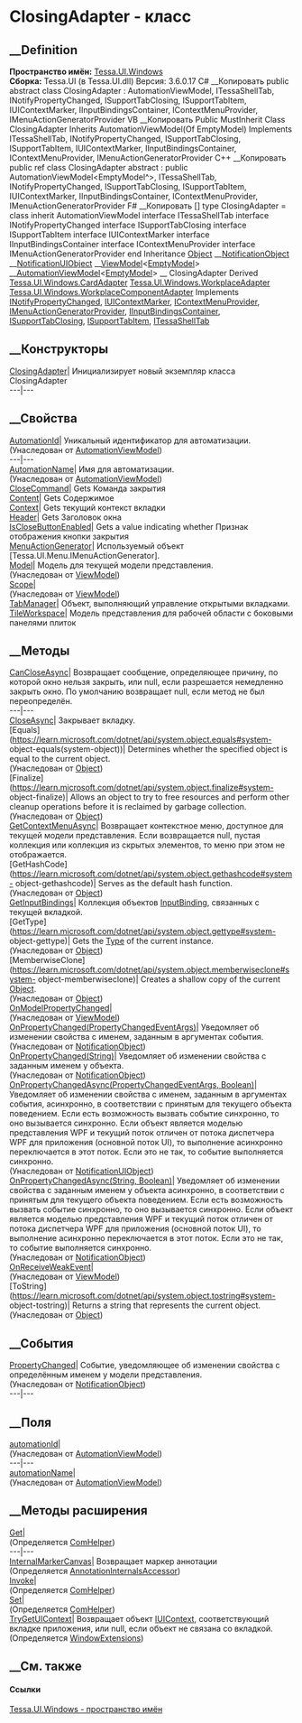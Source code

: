# ClosingAdapter - класс
##  __Definition
 **Пространство имён:** [Tessa.UI.Windows](N_Tessa_UI_Windows.htm)  
 **Сборка:** Tessa.UI (в Tessa.UI.dll) Версия: 3.6.0.17
C# __Копировать
     public abstract class ClosingAdapter : AutomationViewModel<EmptyModel>, 
    	ITessaShellTab, INotifyPropertyChanged, ISupportTabClosing, ISupportTabItem, IUIContextMarker, 
    	IInputBindingsContainer, IContextMenuProvider, IMenuActionGeneratorProvider
VB __Копировать
     Public MustInherit Class ClosingAdapter
    	Inherits AutomationViewModel(Of EmptyModel)
    	Implements ITessaShellTab, INotifyPropertyChanged, ISupportTabClosing, ISupportTabItem, 
    	IUIContextMarker, IInputBindingsContainer, IContextMenuProvider, IMenuActionGeneratorProvider
C++ __Копировать
     public ref class ClosingAdapter abstract : public AutomationViewModel<EmptyModel^>, 
    	ITessaShellTab, INotifyPropertyChanged, ISupportTabClosing, ISupportTabItem, IUIContextMarker, 
    	IInputBindingsContainer, IContextMenuProvider, IMenuActionGeneratorProvider
F# __Копировать
     [<AbstractClassAttribute>]
    type ClosingAdapter = 
        class
            inherit AutomationViewModel<EmptyModel>
            interface ITessaShellTab
            interface INotifyPropertyChanged
            interface ISupportTabClosing
            interface ISupportTabItem
            interface IUIContextMarker
            interface IInputBindingsContainer
            interface IContextMenuProvider
            interface IMenuActionGeneratorProvider
        end
Inheritance
    [Object](https://learn.microsoft.com/dotnet/api/system.object) __[NotificationObject](T_Tessa_Platform_NotificationObject.htm) __[NotificationUIObject](T_Tessa_UI_NotificationUIObject.htm) __[ViewModel](T_Tessa_UI_ViewModel_1.htm)<[EmptyModel](T_Tessa_UI_EmptyModel.htm)> __[AutomationViewModel](T_Tessa_UI_Automation_AutomationViewModel_1.htm)<[EmptyModel](T_Tessa_UI_EmptyModel.htm)> __ ClosingAdapter
Derived
[Tessa.UI.Windows.CardAdapter](T_Tessa_UI_Windows_CardAdapter.htm)
[Tessa.UI.Windows.WorkplaceAdapter](T_Tessa_UI_Windows_WorkplaceAdapter.htm)
[Tessa.UI.Windows.WorkplaceComponentAdapter](T_Tessa_UI_Windows_WorkplaceComponentAdapter.htm)
Implements
    [INotifyPropertyChanged](https://learn.microsoft.com/dotnet/api/system.componentmodel.inotifypropertychanged), [IUIContextMarker](T_Tessa_UI_IUIContextMarker.htm), [IContextMenuProvider](T_Tessa_UI_Menu_IContextMenuProvider.htm), [IMenuActionGeneratorProvider](T_Tessa_UI_Menu_IMenuActionGeneratorProvider.htm), [IInputBindingsContainer](T_Tessa_UI_Windows_IInputBindingsContainer.htm), [ISupportTabClosing](T_Tessa_UI_Windows_ISupportTabClosing.htm), [ISupportTabItem](T_Tessa_UI_Windows_ISupportTabItem.htm), [ITessaShellTab](T_Tessa_UI_Windows_ITessaShellTab.htm)
##  __Конструкторы
[ClosingAdapter](M_Tessa_UI_Windows_ClosingAdapter__ctor.htm)| Инициализирует
новый экземпляр класса ClosingAdapter  
---|---  
##  __Свойства
[AutomationId](P_Tessa_UI_Automation_AutomationViewModel_1_AutomationId.htm)|
Уникальный идентификатор для автоматизации.  
(Унаследован от
[AutomationViewModel<TModel>](T_Tessa_UI_Automation_AutomationViewModel_1.htm))  
---|---  
[AutomationName](P_Tessa_UI_Automation_AutomationViewModel_1_AutomationName.htm)|
Имя для автоматизации.  
(Унаследован от
[AutomationViewModel<TModel>](T_Tessa_UI_Automation_AutomationViewModel_1.htm))  
[CloseCommand](P_Tessa_UI_Windows_ClosingAdapter_CloseCommand.htm)|  Gets
Команда закрытия  
[Content](P_Tessa_UI_Windows_ClosingAdapter_Content.htm)|  Gets Содержимое  
[Context](P_Tessa_UI_Windows_ClosingAdapter_Context.htm)|  Gets текущий
контекст вкладки  
[Header](P_Tessa_UI_Windows_ClosingAdapter_Header.htm)|  Gets Заголовок окна  
[IsCloseButtonEnabled](P_Tessa_UI_Windows_ClosingAdapter_IsCloseButtonEnabled.htm)|
Gets a value indicating whether Признак отображения кнопки закрытия  
[MenuActionGenerator](P_Tessa_UI_Windows_ClosingAdapter_MenuActionGenerator.htm)|
Используемый объект [Tessa.UI.Menu.IMenuActionGenerator].  
[Model](P_Tessa_UI_ViewModel_1_Model.htm)|  Модель для текущей модели
представления.  
(Унаследован от [ViewModel<TModel>](T_Tessa_UI_ViewModel_1.htm))  
[Scope](P_Tessa_UI_ViewModel_1_Scope.htm)|  
(Унаследован от [ViewModel<TModel>](T_Tessa_UI_ViewModel_1.htm))  
[TabManager](P_Tessa_UI_Windows_ClosingAdapter_TabManager.htm)|  Объект,
выполняющий управление открытыми вкладками.  
[TileWorkspace](P_Tessa_UI_Windows_ClosingAdapter_TileWorkspace.htm)|  Модель
представления для рабочей области с боковыми панелями плиток  
## __Методы
[CanCloseAsync](M_Tessa_UI_Windows_ClosingAdapter_CanCloseAsync.htm)|
Возвращает сообщение, определяющее причину, по которой окно нельзя закрыть,
или null, если разрешается немедленно закрыть окно. По умолчанию возвращает
null, если метод не был переопределён.  
---|---  
[CloseAsync](M_Tessa_UI_Windows_ClosingAdapter_CloseAsync.htm)|  Закрывает
вкладку.  
[Equals](https://learn.microsoft.com/dotnet/api/system.object.equals#system-
object-equals\(system-object\))| Determines whether the specified object is
equal to the current object.  
(Унаследован от
[Object](https://learn.microsoft.com/dotnet/api/system.object))  
[Finalize](https://learn.microsoft.com/dotnet/api/system.object.finalize#system-
object-finalize)| Allows an object to try to free resources and perform other
cleanup operations before it is reclaimed by garbage collection.  
(Унаследован от
[Object](https://learn.microsoft.com/dotnet/api/system.object))  
[GetContextMenuAsync](M_Tessa_UI_Windows_ClosingAdapter_GetContextMenuAsync.htm)|
Возвращает контекстное меню, доступное для текущей модели представления. Если
возвращается null, пустая коллекция или коллекция из скрытых элементов, то
меню при этом не отображается.  
[GetHashCode](https://learn.microsoft.com/dotnet/api/system.object.gethashcode#system-
object-gethashcode)| Serves as the default hash function.  
(Унаследован от
[Object](https://learn.microsoft.com/dotnet/api/system.object))  
[GetInputBindings](M_Tessa_UI_Windows_ClosingAdapter_GetInputBindings.htm)|
Коллекция объектов
[InputBinding](https://learn.microsoft.com/dotnet/api/system.windows.input.inputbinding),
связанных с текущей вкладкой.  
[GetType](https://learn.microsoft.com/dotnet/api/system.object.gettype#system-
object-gettype)| Gets the
[Type](https://learn.microsoft.com/dotnet/api/system.type) of the current
instance.  
(Унаследован от
[Object](https://learn.microsoft.com/dotnet/api/system.object))  
[MemberwiseClone](https://learn.microsoft.com/dotnet/api/system.object.memberwiseclone#system-
object-memberwiseclone)| Creates a shallow copy of the current
[Object](https://learn.microsoft.com/dotnet/api/system.object).  
(Унаследован от
[Object](https://learn.microsoft.com/dotnet/api/system.object))  
[OnModelPropertyChanged](M_Tessa_UI_ViewModel_1_OnModelPropertyChanged.htm)|  
(Унаследован от [ViewModel<TModel>](T_Tessa_UI_ViewModel_1.htm))  
[OnPropertyChanged(PropertyChangedEventArgs)](M_Tessa_Platform_NotificationObject_OnPropertyChanged.htm)|
Уведомляет об изменении свойства с именем, заданным в аргументах события.  
(Унаследован от [NotificationObject](T_Tessa_Platform_NotificationObject.htm))  
[OnPropertyChanged(String)](M_Tessa_Platform_NotificationObject_OnPropertyChanged_1.htm)|
Уведомляет об изменении свойства с заданным именем у объекта.  
(Унаследован от [NotificationObject](T_Tessa_Platform_NotificationObject.htm))  
[OnPropertyChangedAsync(PropertyChangedEventArgs,
Boolean)](M_Tessa_UI_NotificationUIObject_OnPropertyChangedAsync.htm)|
Уведомляет об изменении свойства с именем, заданным в аргументах события,
асинхронно, в соответствии с принятым для текущего объекта поведением. Если
есть возможность вызвать событие синхронно, то оно вызывается синхронно. Если
объект является моделью представления WPF и текущий поток отличен от потока
диспетчера WPF для приложения (основной поток UI), то выполнение асинхронно
переключается в этот поток. Если это не так, то событие выполняется синхронно.  
(Унаследован от [NotificationUIObject](T_Tessa_UI_NotificationUIObject.htm))  
[OnPropertyChangedAsync(String,
Boolean)](M_Tessa_Platform_NotificationObject_OnPropertyChangedAsync_1.htm)|
Уведомляет об изменении свойства с заданным именем у объекта асинхронно, в
соответствии с принятым для текущего объекта поведением. Если есть возможность
вызвать событие синхронно, то оно вызывается синхронно. Если объект является
моделью представления WPF и текущий поток отличен от потока диспетчера WPF для
приложения (основной поток UI), то выполнение асинхронно переключается в этот
поток. Если это не так, то событие выполняется синхронно.  
(Унаследован от [NotificationObject](T_Tessa_Platform_NotificationObject.htm))  
[OnReceiveWeakEvent](M_Tessa_UI_ViewModel_1_OnReceiveWeakEvent.htm)|  
(Унаследован от [ViewModel<TModel>](T_Tessa_UI_ViewModel_1.htm))  
[ToString](https://learn.microsoft.com/dotnet/api/system.object.tostring#system-
object-tostring)| Returns a string that represents the current object.  
(Унаследован от
[Object](https://learn.microsoft.com/dotnet/api/system.object))  
##  __События
[PropertyChanged](E_Tessa_Platform_NotificationObject_PropertyChanged.htm)|
Событие, уведомляющее об изменении свойства с определённым именем у модели
представления.  
(Унаследован от [NotificationObject](T_Tessa_Platform_NotificationObject.htm))  
---|---  
##  __Поля
[automationId](F_Tessa_UI_Automation_AutomationViewModel_1_automationId.htm)|  
(Унаследован от
[AutomationViewModel<TModel>](T_Tessa_UI_Automation_AutomationViewModel_1.htm))  
---|---  
[automationName](F_Tessa_UI_Automation_AutomationViewModel_1_automationName.htm)|  
(Унаследован от
[AutomationViewModel<TModel>](T_Tessa_UI_Automation_AutomationViewModel_1.htm))  
##  __Методы расширения
[Get](M_Tessa_Extensions_Default_Client_EDS_ComHelper_Get.htm)|  
(Определяется
[ComHelper](T_Tessa_Extensions_Default_Client_EDS_ComHelper.htm))  
---|---  
[InternalMarkerCanvas](M_Tessa_UI_Views_Charting_Annotations_AnnotationInternalsAccessor_InternalMarkerCanvas.htm)|
Возвращает маркер аннотации  
(Определяется
[AnnotationInternalsAccessor](T_Tessa_UI_Views_Charting_Annotations_AnnotationInternalsAccessor.htm))  
[Invoke](M_Tessa_Extensions_Default_Client_EDS_ComHelper_Invoke.htm)|  
(Определяется
[ComHelper](T_Tessa_Extensions_Default_Client_EDS_ComHelper.htm))  
[Set](M_Tessa_Extensions_Default_Client_EDS_ComHelper_Set.htm)|  
(Определяется
[ComHelper](T_Tessa_Extensions_Default_Client_EDS_ComHelper.htm))  
[TryGetUIContext](M_Tessa_UI_Windows_WindowExtensions_TryGetUIContext.htm)|
Возвращает объект [IUIContext](T_Tessa_UI_IUIContext.htm), соответствующий
вкладке приложения, или null, если объект не связана со вкладкой.  
(Определяется [WindowExtensions](T_Tessa_UI_Windows_WindowExtensions.htm))  
##  __См. также
#### Ссылки
[Tessa.UI.Windows - пространство имён](N_Tessa_UI_Windows.htm)
